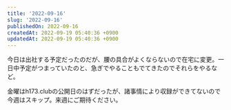 ```yaml
---
title: '2022-09-16'
slug: '2022-09-16'
publishedOn: 2022-09-16
createdAt: 2022-09-19 05:40:36 +0900
updatedAt: 2022-09-19 05:40:36 +0900
---
```

今日は出社する予定だったのだが、腰の具合がよくならないので在宅に変更。一日中予定がつまっていたのと、急ぎでやることもでてきたのでそれらをやるなど。

金曜はh173.clubの公開日のはずだったが、諸事情により収録ができてないので今週はスキップ。来週にご期待ください。
